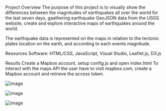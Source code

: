 Project Overview
The purpose of this project is to visually show the differences between the magnitudes of earthquakes all over the world for the last seven days, gaathering earthquake GeoJSON data from the USGS website, create and explore interactive maps of earthquakes around the world.

The earthquake data is represented on the maps in relation to the tectonic plates location on the earth, and according to each events magnitude.

Resources
Software: HTML/CSS, JavaScript, Visual Studio, Leaflet.js, D3.js 

Results
Create a Mapbox account, setup config.js and open index.html
To interact with the maps API the user have to visit mapbox.com, create a Mapbox account and retrieve the access token.

![image](https://user-images.githubusercontent.com/101227930/182129992-cc062f39-085f-490c-a5e1-f6b3f96a9ba7.png)

![image](https://user-images.githubusercontent.com/101227930/182130047-89132e87-db5f-439e-8cd6-079af67a3e78.png)

![image](https://user-images.githubusercontent.com/101227930/182130196-ad171833-036a-4952-9fc4-6d901684236e.png)
